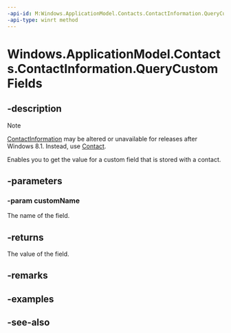 ----api-id: M:Windows.ApplicationModel.Contacts.ContactInformation.QueryCustomFields(System.String)
-api-type: winrt method
---<!-- Method syntaxpublic Windows.Foundation.Collections.IVectorView<Windows.ApplicationModel.Contacts.ContactField> QueryCustomFields(System.String customName)--># Windows.ApplicationModel.Contacts.ContactInformation.QueryCustomFields## -description> [!NOTE]> [ContactInformation](contactinformation.md) may be altered or unavailable for releases after Windows 8.1. Instead, use [Contact](contact.md).Enables you to get the value for a custom field that is stored with a contact.## -parameters### -param customNameThe name of the field.## -returnsThe value of the field.## -remarks## -examples## -see-also